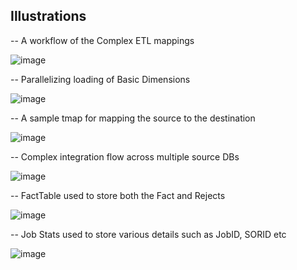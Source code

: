 <h2> Illustrations </h2> 

-- A workflow of the Complex ETL mappings <br>

![image](https://github.com/Akshaya-Suresh/RetailDW/tree/master/FINALPROJECT/screenshots/completeworkflow.jpg)

-- Parallelizing loading of Basic Dimensions <br>

![image](https://github.com/Akshaya-Suresh/RetailDW/tree/master/FINALPROJECT/screenshots/basicdim1.jpg )

-- A sample tmap for mapping the source to the destination <br>

![image](https://github.com/Akshaya-Suresh/RetailDW/tree/master/FINALPROJECT/screenshots/tmap.jpg )

-- Complex integration flow across multiple source DBs <br>

![image](https://github.com/Akshaya-Suresh/RetailDW/tree/master/FINALPROJECT/screenshots/complexmapping.jpg )

-- FactTable used to store both the Fact and Rejects <br>

![image](https://github.com/Akshaya-Suresh/RetailDW/tree/master/FINALPROJECT/screenshots/factstoresales.jpg )

-- Job Stats used to store various details such as JobID, SORID etc

![image](https://github.com/Akshaya-Suresh/RetailDW/tree/master/FINALPROJECT/screenshots/job_stats.jpg )
